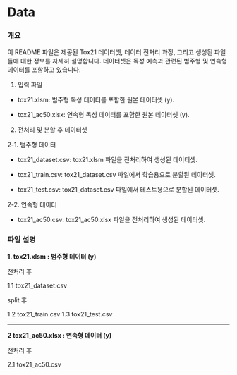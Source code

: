 # Data

### 개요
이 README 파일은 제공된 Tox21 데이터셋, 데이터 전처리 과정, 그리고 생성된 파일들에 대한 정보를 자세히 설명합니다. 데이터셋은 독성 예측과 관련된 범주형 및 연속형 데이터를 포함하고 있습니다.  

1. 입력 파일

- tox21.xlsm: 범주형 독성 데이터를 포함한 원본 데이터셋 (y).
  
- tox21_ac50.xlsx: 연속형 독성 데이터를 포함한 원본 데이터셋 (y).

2. 전처리 및 분할 후 데이터셋

2-1. 범주형 데이터  

- tox21_dataset.csv: tox21.xlsm 파일을 전처리하여 생성된 데이터셋.

- tox21_train.csv: tox21_dataset.csv 파일에서 학습용으로 분할된 데이터셋.

- tox21_test.csv: tox21_dataset.csv 파일에서 테스트용으로 분할된 데이터셋.

2-2. 연속형 데이터  

- tox21_ac50.csv: tox21_ac50.xlsx 파일을 전처리하여 생성된 데이터셋.

  
### 파일 설명

**1. tox21.xlsm : 범주형 데이터 (y)**


전처리 후


 1.1 tox21_dataset.csv


split 후


 1.2 tox21_train.csv
 1.3 tox21_test.csv

------


**2 tox21_ac50.xlsx : 연속형 데이터 (y)**


전처리 후

2.1 tox21_ac50.csv


